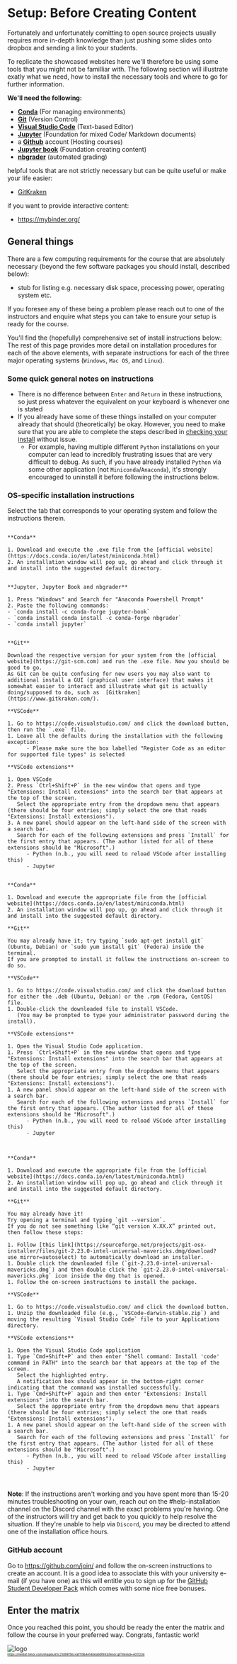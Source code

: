 # Setup: Before Creating Content

Fortunately and unfortunately comitting to open source projects usually requires more in-depth knowledge than just pushing some slides onto dropbox and sending a link to your students.

To replicate the showcased websites here we'll therefore be using some tools that you might not be familliar with. The following section will illustrate exatly what we need, how to install the necessary tools and where to go for further information.

**We'll need the following:**

- [**Conda**](https://conda-forge.org/) (For managing environments)
- [**Git**](https://git-scm.com) (Version Control)
- [**Visual Studio Code**](https://code.visualstudio.com/) (Text-based Editor)
- [**Jupyter**](https://jupyter.org/) (Foundation for mixed Code/ Markdown documents)
- a [**Github**](https://github.com/) account (Hosting courses)
- [**Jupyter book**](https://jupyterbook.org/en/stable/intro.html) (Foundation creating content)
- [**nbgrader**](https://nbgrader.readthedocs.io/en/stable/) (automated grading)


helpful tools that are not strictly necessary but can be quite useful or make your life easier:
- [GitKraken](https://www.gitkraken.com/)

if you want to provide interactive content:
- https://mybinder.org/


## General things

There are a few computing requirements for the course that are absolutely necessary (beyond the few software packages you should install, described below):

- stub for listing e.g. necessary disk space, processing power, operating system etc.

If you foresee any of these being a problem please reach out to one of the instructors and enquire what steps you can take to ensure your setup is ready for the course.


You'll find the (hopefully) comprehensive set of install instructions below: The rest of this page provides more detail on installation procedures for each of the above elements, with separate instructions for each of the three major operating systems (`Windows`, `Mac OS`, and `Linux`).

### Some quick general notes on instructions

- There is no difference between `Enter` and `Return` in these instructions, so just press whatever the equivalent on your keyboard is whenever one is stated
- If you already have some of these things installed on your computer already that should (theoretically) be okay.
  However, you need to make sure that you are able to complete the steps described in [checking your install]() without issue.
  - For example, having multiple different `Python` installations on your computer can lead to incredibly frustrating issues that are very difficult to debug.
    As such, if you have already installed `Python` via some other application (not `Miniconda`/`Anaconda`), it's strongly encouraged to uninstall it before following the instructions below.

### OS-specific installation instructions

Select the tab that corresponds to your operating system and follow the instructions therein.

````{tab} Windows

**Conda**

1. Download and execute the .exe file from the [official website](https://docs.conda.io/en/latest/miniconda.html)
2. An installation window will pop up, go ahead and click through it and install into the suggested default directory.


**Jupyter, Jupyter Book and nbgrader**

1. Press "Windows" and Search for "Anaconda Powershell Prompt"
2. Paste the following commands:
- `conda install -c conda-forge jupyter-book`
- `conda install conda install -c conda-forge nbgrader`
- `conda install jupyter`


**Git**

Download the respective version for your system from the [official website](https://git-scm.com) and run the .exe file. Now you should be good to go.
As Git can be quite confusing for new users you may also want to additional install a GUI (graphical user interface) that makes it somewhat easier to interact and illustrate what git is actually doing/supposed to do, such as  [Gitkraken](https://www.gitkraken.com/).

**VSCode**

1. Go to https://code.visualstudio.com/ and click the download button, then run the `.exe` file.
1. Leave all the defaults during the installation with the following exception:
      - Please make sure the box labelled "Register Code as an editor for supported file types" is selected

**VSCode extensions**

1. Open VSCode
2. Press `Ctrl+Shift+P` in the new window that opens and type "Extensions: Install extensions" into the search bar that appears at the top of the screen.
   Select the appropriate entry from the dropdown menu that appears (there should be four entries; simply select the one that reads "Extensions: Install extensions").
3. A new panel should appear on the left-hand side of the screen with a search bar.
   Search for each of the following extensions and press `Install` for the first entry that appears. (The author listed for all of these extensions should be "Microsoft".)
      - Python (n.b., you will need to reload VSCode after installing this)
      - Jupyter
````

````{tab} Linux

**Conda**

1. Download and execute the appropriate file from the [official website](https://docs.conda.io/en/latest/miniconda.html)
2. An installation window will pop up, go ahead and click through it and install into the suggested default directory.

**Git**

You may already have it; try typing `sudo apt-get install git` (Ubuntu, Debian) or `sudo yum install git` (Fedora) inside the terminal.
If you are prompted to install it follow the instructions on-screen to do so.

**VSCode**

1. Go to https://code.visualstudio.com/ and click the download button for either the .deb (Ubuntu, Debian) or the .rpm (Fedora, CentOS) file.
1. Double-click the downloaded file to install VSCode.
   (You may be prompted to type your administrator password during the install).

**VSCode extensions**

1. Open the Visual Studio Code application.
1. Press `Ctrl+Shift+P` in the new window that opens and type "Extensions: Install extensions" into the search bar that appears at the top of the screen.
   Select the appropriate entry from the dropdown menu that appears (there should be four entries; simply select the one that reads "Extensions: Install extensions").
1. A new panel should appear on the left-hand side of the screen with a search bar.
   Search for each of the following extensions and press `Install` for the first entry that appears. (The author listed for all of these extensions should be "Microsoft".)
      - Python (n.b., you will need to reload VSCode after installing this)
      - Jupyter


````

````{tab} MacOS

**Conda**

1. Download and execute the appropriate file from the [official website](https://docs.conda.io/en/latest/miniconda.html)
2. An installation window will pop up, go ahead and click through it and install into the suggested default directory.

**Git**

You may already have it!
Try opening a terminal and typing `git --version`.
If you do not see something like “git version X.XX.X” printed out, then follow these steps:

1. Follow [this link](https://sourceforge.net/projects/git-osx-installer/files/git-2.23.0-intel-universal-mavericks.dmg/download?use_mirror=autoselect) to automatically download an installer.
1. Double click the downloaded file (`git-2.23.0-intel-universal-mavericks.dmg`) and then double click the `git-2.23.0-intel-universal-mavericks.pkg` icon inside the dmg that is opened.
1. Follow the on-screen instructions to install the package.

**VSCode**

1. Go to https://code.visualstudio.com/ and click the download button.
1. Unzip the downloaded file (e.g., `VSCode-darwin-stable.zip`) and moving the resulting `Visual Studio Code` file to your Applications directory.

**VSCode extensions**

1. Open the Visual Studio Code application
1. Type `Cmd+Shift+P` and then enter "Shell command: Install 'code' command in PATH" into the search bar that appears at the top of the screen.
   Select the highlighted entry.
   A notification box should appear in the bottom-right corner indicating that the command was installed successfully.
1. Type `Cmd+Shift+P` again and then enter "Extensions: Install extensions" into the search bar.
   Select the appropriate entry from the dropdown menu that appears (there should be four entries; simply select the one that reads "Extensions: Install extensions").
1. A new panel should appear on the left-hand side of the screen with a search bar.
   Search for each of the following extensions and press `Install` for the first entry that appears. (The author listed for all of these extensions should be "Microsoft".)
      - Python (n.b., you will need to reload VSCode after installing this)
      - Jupyter



````

**Note**: If the instructions aren't working and you have spent more than 15-20 minutes troubleshooting on your own, reach out on the #help-installation channel on the Discord channel with the exact problems you're having.
One of the instructors will try and get back to you quickly to help resolve the situation.
If they're unable to help via `Discord`, you may be directed to attend one of the installation office hours.

### GitHub account

Go to https://github.com/join/ and follow the on-screen instructions to create an account.
It is a good idea to associate this with your university e-mail (if you have one) as this will entitle you to sign up for the [GitHub Student Developer Pack](https://education.github.com/pack) which comes with some nice free bonuses.




## Enter the matrix

Once you reached this point, you should be ready the enter the matrix and follow the course in your preferred way. Congrats, fantastic work!

![logo](https://media1.tenor.com/images/e5c21d98f56c4af119b4e14b6a9df893/tenor.gif?itemid=4011236)\
<sub><sup><sub><sup>https://media1.tenor.com/images/e5c21d98f56c4af119b4e14b6a9df893/tenor.gif?itemid=4011236</sup></sub></sup></sub>
